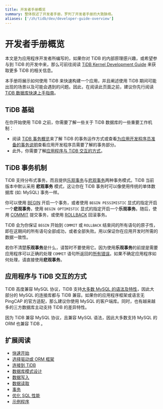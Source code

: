 ```yaml
---
title: 开发者手册概览
summary: 整体叙述了开发者手册，罗列了开发者手册的大致脉络。
aliases: ['/zh/tidb/dev/developer-guide-overview']
---
```


# 开发者手册概览

本文是为应用程序开发者所编写的，如果你对 TiDB 的内部原理感兴趣，或希望参与到 TiDB 的开发中来，那么可前往阅读 [TiDB Kernel Development Guide](https://pingcap.github.io/tidb-dev-guide/) 来获取更多 TiDB 的相关信息。

本手册将展示如何使用 TiDB 来快速构建一个应用，并且阐述使用 TiDB 期间可能出现的场景以及可能会遇到的问题。因此，在阅读此页面之前，建议你先行阅读 [TiDB 数据库快速上手指南](/quick-start-with-tidb.md)。

## TiDB 基础

在你开始使用 TiDB 之前，你需要了解一些关于 TiDB 数据库的一些重要工作机制：

- 阅读 [TiDB 事务概览](/transaction-overview.md)来了解 TiDB 的事务运作方式或查看[为应用开发程序员准备的事务说明](/develop/dev-guide-transaction-overview.md)查看应用开发程序员需要了解的事务部分。
- 此外，你需要了解[应用程序与 TiDB 交互的方式](#应用程序与-tidb-交互的方式)。

## TiDB 事务机制

TiDB 支持分布式事务，而且提供[乐观事务](/optimistic-transaction.md)与[悲观事务](/pessimistic-transaction.md)两种事务模式。TiDB 当前版本中默认采用 **悲观事务** 模式，这让你在 TiDB 事务时可以像使用传统的单体数据库 (如: MySQL) 事务一样。

你可以使用 [BEGIN](/sql-statements/sql-statement-begin.md) 开启一个事务，或者使用 `BEGIN PESSIMISTIC` 显式的指定开启一个**悲观事务**，使用 `BEGIN OPTIMISTIC` 显式的指定开启一个**乐观事务**。随后，使用 [COMMIT](/sql-statements/sql-statement-commit.md) 提交事务，或使用 [ROLLBACK](/sql-statements/sql-statement-rollback.md) 回滚事务。

TiDB 会为你保证 `BEGIN` 开始到 `COMMIT` 或 `ROLLBACK` 结束间的所有语句的原子性，即在这期间的所有语句全部成功，或者全部失败。用以保证你在应用开发时所需的数据一致性。

若你不清楚**乐观事务**是什么，请暂时不要使用它。因为使用**乐观事务**的前提是需要应用程序可以正确的处理 `COMMIT` 语句所返回的[所有错误](/error-codes.md)。如果不确定应用程序如何处理，请直接使用**悲观事务**。

## 应用程序与 TiDB 交互的方式

TiDB 高度兼容 MySQL 协议，TiDB 支持[大多数 MySQL 的语法及特性](/mysql-compatibility.md)，因此大部分的 MySQL 的连接库都与 TiDB 兼容。如果你的应用程序框架或语言无 PingCAP 的官方适配，那么建议你使用 MySQL 的客户端库。同时，也有越来越多的三方数据库主动支持 TiDB 的差异特性。

因为 TiDB 兼容 MySQL 协议，且兼容 MySQL 语法，因此大多数支持 MySQL 的 ORM 也兼容 TiDB 。

## 扩展阅读

- [快速开始](/develop/dev-guide-build-cluster-in-cloud.md)
- [选择驱动或 ORM 框架](/develop/dev-guide-choose-driver-or-orm.md)
- [连接到 TiDB](/develop/dev-guide-connect-to-tidb.md)
- [数据库模式设计](/develop/dev-guide-schema-design-overview.md)
- [数据写入](/develop/dev-guide-insert-data.md)
- [数据读取](/develop/dev-guide-get-data-from-single-table.md)
- [事务](/develop/dev-guide-transaction-overview.md)
- [优化 SQL 性能](/develop/dev-guide-optimize-sql-overview.md)
- [示例程序](/develop/dev-guide-sample-application-spring-boot.md)
